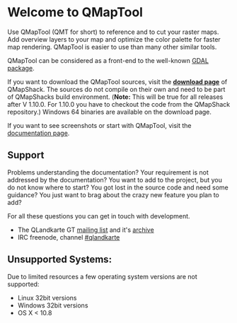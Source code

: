 # Welcome to QMapTool

Use QMapTool (QMT for short) to reference and to cut your raster maps. Add overview layers to your map and optimize the color palette for faster map rendering. 
QMapTool is easier to use than many other similar tools.

QMapTool can be considered as a front-end to the well-known [GDAL package](http://www.gdal.org).

If you want to download the QMapTool sources, visit the [**download page**](https://github.com/Maproom/qmapshack/releases)
of QMapShack. The sources do not compile on their own and need to be part of QMapShacks build environment. (**Note:** This will be true for all releases after V 1.10.0. For 1.10.0 you have to checkout the code from the QMapShack repository.)
Windows 64 binaries are available on the download page.

If you want to see screenshots or start with QMapTool, visit the [documentation page](QMTDocMain).

## Support

Problems understanding the documentation? Your requirement is not addressed by the documentation? You want to add to the project, but you do not know 
where to start? You got lost in the source code and need some guidance? You just want to brag about the crazy new feature you plan to add? 

For all these questions you can get in touch with development.

* The QLandkarte GT [mailing list](https://lists.sourceforge.net/lists/listinfo/qlandkartegt-users) and it's [archive](http://news.gmane.org/gmane.comp.gis.qlandkartegt.user)
* IRC freenode, channel [#qlandkarte](http://webchat.freenode.net/?channels=#qlandkarte)

## Unsupported Systems:
Due to limited resources a few operating system versions are not supported:

* Linux 32bit versions
* Windows 32bit versions
* OS X < 10.8
